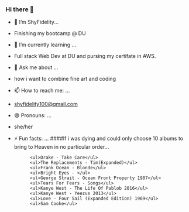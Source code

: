 ### Hi there 👋


- 🔭 I’m ShyFidelity...
- Finishing my bootcamp @ DU 
- 🌱 I’m currently learning ...
- Full stack Web Dev at DU and pursing my certifate in AWS. 
- 💬 Ask me about ...
- how i want to combine fine art and coding 
- 📫 How to reach me: ...
- shyfidelity100@gmail.com
- 😄 Pronouns: ...
- she/her
- ⚡ Fun facts: ...
####If i was dying and could only choose 10 albums to bring to Heaven in no particular order...
     
            <ul>Drake - Take Care</ul>
            <ul>The Replacements - Tim(Expanded)</ul>
            <ul>Frank Ocean - Blonde</ul>
            <ul>Bright Eyes - </ul>
            <ul>George Strait - Ocean Front Property 1987</ul>
            <ul>Tears For Fears - Songs</ul>
            <ul>Kanye West - The Life Of Pablob 2016</ul>
            <ul>Kanye West - Yeezus 2013</ul>
            <ul>Love - Four Sail (Expanded Edition) 1969</ul>
            <ul>Sam Cooke</ul>
            
